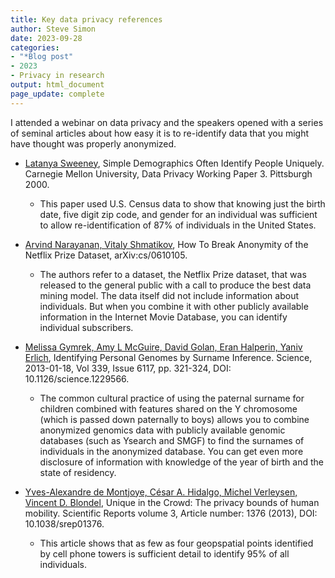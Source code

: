 ```yaml
---
title: Key data privacy references
author: Steve Simon
date: 2023-09-28
categories:
- "*Blog post"
- 2023
- Privacy in research
output: html_document
page_update: complete
---
```


I attended a webinar on data privacy and the speakers opened with a series of seminal articles about how easy it is to re-identify data that you might have thought was properly anonymized.

<!---more--->

-   [Latanya Sweeney][swe1], Simple Demographics Often Identify People Uniquely. Carnegie Mellon University, Data
Privacy Working Paper 3. Pittsburgh 2000. 
    - This paper used U.S. Census data to show that knowing just the birth date, five digit zip code, and gender for an individual was sufficient to allow re-identification of 87% of individuals in the United States.

-   [Arvind Narayanan, Vitaly Shmatikov][nar1], How To Break Anonymity of the Netflix Prize Dataset, arXiv:cs/0610105.
    -   The authors refer to a dataset, the Netflix Prize dataset, that was released to the general public with a call to produce the best data mining model. The data itself did not include information about individuals. But when you combine it with other publicly available information in the Internet Movie Database, you can identify individual subscribers.
    

-   [Melissa Gymrek, Amy L McGuire, David Golan, Eran Halperin, Yaniv Erlich][gym1], Identifying Personal Genomes by Surname Inference. Science, 2013-01-18, Vol 339, Issue 6117, pp. 321-324, DOI: 10.1126/science.1229566.
    -   The common cultural practice of using the paternal surname for children combined with features shared on the Y chromosome (which is passed down paternally to boys) allows you to combine anonymized genomics data with publicly available genomic databases (such as Ysearch and SMGF) to find the surnames of individuals in the anonymized database. You can get even more disclosure of information with knowledge of the year of birth and the state of residency.
    
-   [Yves-Alexandre de Montjoye, César A. Hidalgo, Michel Verleysen, Vincent D. Blondel][yve1], Unique in the Crowd: The privacy bounds of human mobility. Scientific Reports volume 3, Article number: 1376 (2013), DOI: 10.1038/srep01376. 
    -   This article shows that as few as four geopspatial points identified by cell phone towers is sufficient detail to identify 95% of all individuals.

[gym1]: https://pubmed.ncbi.nlm.nih.gov/23329047/
[nar1]: https://arxiv.org/abs/cs/0610105
[swe1]: https://dataprivacylab.org/projects/identifiability/paper1.pdf
[yve1]: https://www.nature.com/articles/srep01376
